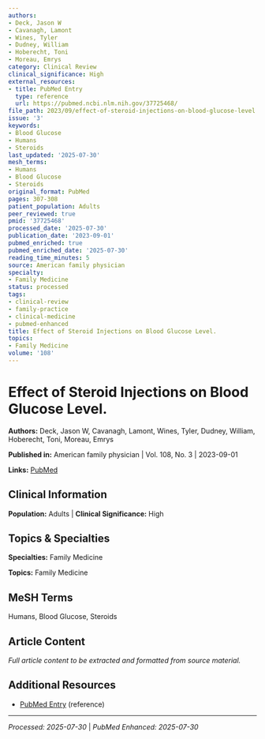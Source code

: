 ```yaml
---
authors:
- Deck, Jason W
- Cavanagh, Lamont
- Wines, Tyler
- Dudney, William
- Hoberecht, Toni
- Moreau, Emrys
category: Clinical Review
clinical_significance: High
external_resources:
- title: PubMed Entry
  type: reference
  url: https://pubmed.ncbi.nlm.nih.gov/37725468/
file_path: 2023/09/effect-of-steroid-injections-on-blood-glucose-level.md
issue: '3'
keywords:
- Blood Glucose
- Humans
- Steroids
last_updated: '2025-07-30'
mesh_terms:
- Humans
- Blood Glucose
- Steroids
original_format: PubMed
pages: 307-308
patient_population: Adults
peer_reviewed: true
pmid: '37725468'
processed_date: '2025-07-30'
publication_date: '2023-09-01'
pubmed_enriched: true
pubmed_enriched_date: '2025-07-30'
reading_time_minutes: 5
source: American family physician
specialty:
- Family Medicine
status: processed
tags:
- clinical-review
- family-practice
- clinical-medicine
- pubmed-enhanced
title: Effect of Steroid Injections on Blood Glucose Level.
topics:
- Family Medicine
volume: '108'
---
```


# Effect of Steroid Injections on Blood Glucose Level.

**Authors:** Deck, Jason W, Cavanagh, Lamont, Wines, Tyler, Dudney, William, Hoberecht, Toni, Moreau, Emrys

**Published in:** American family physician | Vol. 108, No. 3 | 2023-09-01

**Links:** [PubMed](https://pubmed.ncbi.nlm.nih.gov/37725468/)

## Clinical Information

**Population:** Adults | **Clinical Significance:** High

## Topics & Specialties

**Specialties:** Family Medicine

**Topics:** Family Medicine

## MeSH Terms

Humans, Blood Glucose, Steroids

## Article Content

*Full article content to be extracted and formatted from source material.*

## Additional Resources

- [PubMed Entry](https://pubmed.ncbi.nlm.nih.gov/37725468/) (reference)

---

*Processed: 2025-07-30* | *PubMed Enhanced: 2025-07-30*

